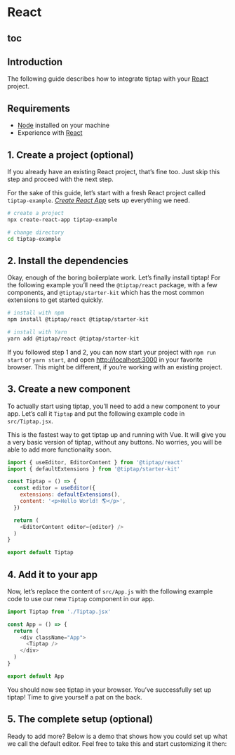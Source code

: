 # React

## toc

## Introduction
The following guide describes how to integrate tiptap with your [React](https://reactjs.org/) project.

## Requirements
* [Node](https://nodejs.org/en/download/) installed on your machine
* Experience with [React](https://reactjs.org/docs/getting-started.html)

## 1. Create a project (optional)
If you already have an existing React project, that’s fine too. Just skip this step and proceed with the next step.

For the sake of this guide, let’s start with a fresh React project called `tiptap-example`. [*Create React App*](https://reactjs.org/docs/getting-started.html) sets up everything we need.

```bash
# create a project
npx create-react-app tiptap-example

# change directory
cd tiptap-example
```

## 2. Install the dependencies
Okay, enough of the boring boilerplate work. Let’s finally install tiptap! For the following example you’ll need the `@tiptap/react` package, with a few components, and `@tiptap/starter-kit` which has the most common extensions to get started quickly.

```bash
# install with npm
npm install @tiptap/react @tiptap/starter-kit

# install with Yarn
yarn add @tiptap/react @tiptap/starter-kit
```

If you followed step 1 and 2, you can now start your project with `npm run start` or `yarn start`, and open [http://localhost:3000](http://localhost:3000) in your favorite browser. This might be different, if you’re working with an existing project.

## 3. Create a new component
To actually start using tiptap, you’ll need to add a new component to your app. Let’s call it `Tiptap` and put the following example code in `src/Tiptap.jsx`.

This is the fastest way to get tiptap up and running with Vue. It will give you a very basic version of tiptap, without any buttons. No worries, you will be able to add more functionality soon.

```js
import { useEditor, EditorContent } from '@tiptap/react'
import { defaultExtensions } from '@tiptap/starter-kit'

const Tiptap = () => {
  const editor = useEditor({
    extensions: defaultExtensions(),
    content: '<p>Hello World! 🌎️</p>',
  })

  return (
    <EditorContent editor={editor} />
  )
}

export default Tiptap
```

## 4. Add it to your app
Now, let’s replace the content of `src/App.js` with the following example code to use our new `Tiptap` component in our app.

```js
import Tiptap from './Tiptap.jsx'

const App = () => {
  return (
    <div className="App">
      <Tiptap />
    </div>
  )
}

export default App
```

You should now see tiptap in your browser. You’ve successfully set up tiptap! Time to give yourself a pat on the back.

## 5. The complete setup (optional)
Ready to add more? Below is a demo that shows how you could set up what we call the default editor. Feel free to take this and start customizing it then:

<demo name="Examples/Default/React" />
